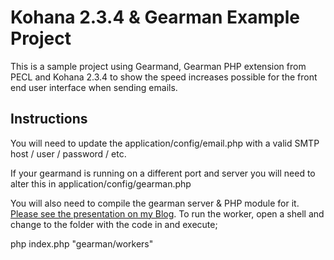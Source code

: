 Kohana 2.3.4 & Gearman Example Project
======================================

This is a sample project using Gearmand, Gearman PHP extension from PECL and Kohana 2.3.4 to show the speed increases possible for the front end user interface when sending emails.

Instructions
------------

You will need to update the application/config/email.php with a valid SMTP host / user / password / etc.

If your gearmand is running on a different port and server you will need to alter this in application/config/gearman.php

You will also need to compile the gearman server & PHP module for it. [Please see the presentation on my Blog](http://www.ukd1.co.uk/blog/2010/05/gearman-kohana-an-introduction/). To run the worker, open a shell and change to the folder with the code in and execute;

php index.php "gearman/workers"

